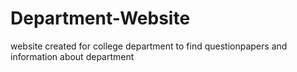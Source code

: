 # Department-Website
website created for college department to find questionpapers and information about department
